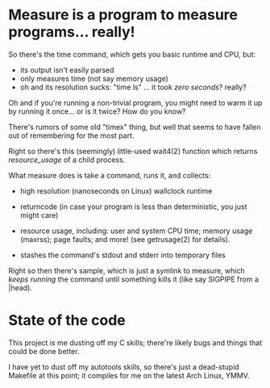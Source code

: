# Measure is a program to measure programs... really!

So there's the time command, which gets you basic runtime and CPU, but:

* its output isn't easily parsed
* only measures time (not say memory usage)
* oh and its resolution sucks: "time ls" ... it took _zero seconds_? really?

Oh and if you're running a non-trivial program, you might need to warm
it up by running it once... or is it twice? How do you know?

There's rumors of some old "timex" thing, but well that seems to have
fallen out of remembering for the most part.

Right so there's this (seemingly) little-used wait4(2) function which
returns _resource_usage_ of a child process.

What measure does is take a command, runs it, and collects:

* high resolution (nanoseconds on Linux) wallclock runtime
* returncode (in case your program is less than deterministic, you just might care)
* resource usage, including: user and system CPU time; memory usage (maxrss); page faults; and more! (see getrusage(2) for details).

* stashes the command's stdout and stderr into temporary files

Right so then there's sample, which is just a symlink to measure, which
_keeps running_ the command until something kills it (like say SIGPIPE
from a |head).


# State of the code

This project is me dusting off my C skills; there're likely bugs and
things that could be done better.

I have yet to dust off my autotools skills, so there's just a dead-stupid
Makefile at this point; it compiles for me on the latest Arch Linux, YMMV.
